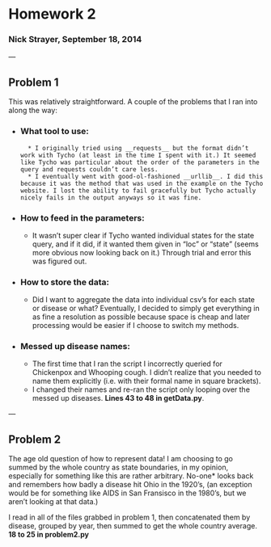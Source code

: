 # Homework 2
### Nick Strayer, September 18, 2014

—
## Problem 1

This was relatively straightforward. A couple of the problems that I ran into along the way: 

* ### What tool to use:
		* I originally tried using __requests__ but the format didn’t work with Tycho (at least in the time I spent with it.) It seemed like Tycho was particular about the order of the parameters in the query and requests couldn’t care less. 
		* I eventually went with good-ol-fashioned __urllib__. I did this because it was the method that was used in the example on the Tycho website. I lost the ability to fail gracefully but Tycho actually nicely fails in the output anyways so it was fine. 

* ### How to feed in the parameters: 
	* It wasn’t super clear if Tycho wanted individual states for the state query, and if it did, if it wanted them given in “loc” or “state” (seems more obvious now looking back on it.) Through trial and error this was figured out. 

* ### How to store the data:
	* Did I want to aggregate the data into individual csv’s for each state or disease or what? Eventually, I decided to simply get everything in as fine a resolution as possible because space is cheap and later processing would be easier if I choose to switch my methods. 

* ### Messed up disease names:
	* The first time that I ran the script I incorrectly queried for Chickenpox and Whooping cough. I didn’t realize that you needed to name them explicitly (i.e. with their formal name in square brackets). 
	* I changed their names and re-ran the script only looping over the messed up diseases. __Lines 43 to 48 in getData.py__. 

—
## Problem 2

The age old question of how to represent data! I am choosing to go summed by the whole country as state boundaries, in my opinion, especially for something like this are rather arbitrary. No-one*  looks back and remembers how badly a disease hit Ohio in the 1920’s, (an exception would be for something like AIDS in San Fransisco in the 1980’s, but we aren’t looking at that data.) 

I read in all of the files grabbed in problem 1, then concatenated them by disease, grouped by year, then summed to get the whole country average. __18 to 25 in problem2.py__


